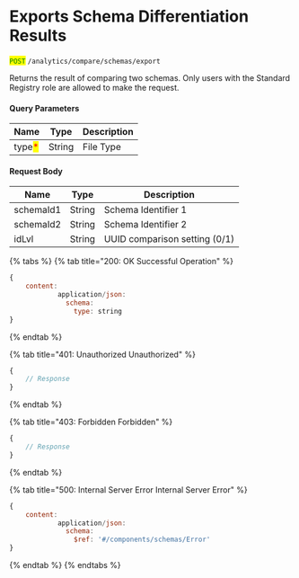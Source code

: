 # Exports Schema Differentiation Results

<mark style="color:green;">`POST`</mark> `/analytics/compare/schemas/export`

Returns the result of comparing two schemas. Only users with the Standard Registry role are allowed to make the request.

#### Query Parameters

| Name                                   | Type   | Description |
| -------------------------------------- | ------ | ----------- |
| type<mark style="color:red;">\*</mark> | String | File Type   |

#### Request Body

| Name      | Type   | Description                   |
| --------- | ------ | ----------------------------- |
| schemaId1 | String | Schema Identifier 1           |
| schemaId2 | String | Schema Identifier 2           |
| idLvl     | String | UUID comparison setting (0/1) |

{% tabs %}
{% tab title="200: OK Successful Operation" %}
```javascript
{
    content:
            application/json:
              schema:
                type: string
}
```
{% endtab %}

{% tab title="401: Unauthorized Unauthorized" %}
```javascript
{
    // Response
}
```
{% endtab %}

{% tab title="403: Forbidden Forbidden" %}
```javascript
{
    // Response
}
```
{% endtab %}

{% tab title="500: Internal Server Error Internal Server Error" %}
```javascript
{
    content:
            application/json:
              schema:
                $ref: '#/components/schemas/Error'
}
```
{% endtab %}
{% endtabs %}
